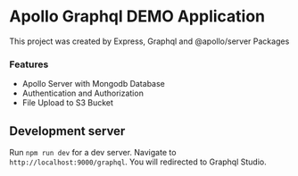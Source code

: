 # Apollo Graphql DEMO Application

This project was created by Express, Graphql and @apollo/server Packages

### Features
- Apollo Server with Mongodb Database
- Authentication and Authorization
- File Upload to S3 Bucket

## Development server

Run `npm run dev` for a dev server. Navigate to `http://localhost:9000/graphql`. You will redirected to Graphql Studio.